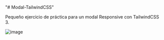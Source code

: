 "# Modal-TailwindCSS" 

Pequeño ejercicio de práctica para un modal Responsive con TailwindCSS 3.

![image](https://user-images.githubusercontent.com/81714676/150455895-69f7c943-494f-4ee2-b9a6-7ccc6fc2ca6d.png)


